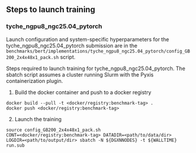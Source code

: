 ## Steps to launch training

### tyche_ngpu8_ngc25.04_pytorch

Launch configuration and system-specific hyperparameters for the
tyche_ngpu8_ngc25.04_pytorch submission are in the
`benchmarks/bert/implementations/tyche_ngpu8_ngc25.04_pytorch/config_GB200_2x4x48x1_pack.sh` script.

Steps required to launch training for tyche_ngpu8_ngc25.04_pytorch.  The sbatch
script assumes a cluster running Slurm with the Pyxis containerization plugin.

1. Build the docker container and push to a docker registry

```
docker build --pull -t <docker/registry:benchmark-tag> .
docker push <docker/registry:benchmark-tag>
```

2. Launch the training
```
source config_GB200_2x4x48x1_pack.sh
CONT=<docker/registry:benchmark-tag> DATADIR=<path/to/data/dir> LOGDIR=<path/to/output/dir> sbatch -N ${DGXNNODES} -t ${WALLTIME} run.sub
```
